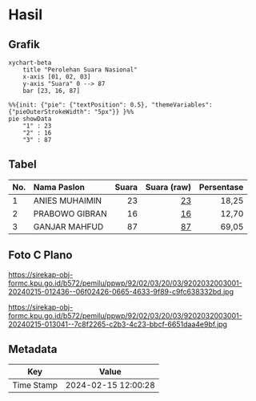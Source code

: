 # Hasil

## Grafik

```mermaid
xychart-beta
    title "Perolehan Suara Nasional"
    x-axis [01, 02, 03]
    y-axis "Suara" 0 --> 87
    bar [23, 16, 87]
```

```mermaid
%%{init: {"pie": {"textPosition": 0.5}, "themeVariables": {"pieOuterStrokeWidth": "5px"}} }%%
pie showData
    "1" : 23
    "2" : 16
    "3" : 87
```

## Tabel

| No. | Nama Paslon    | Suara | Suara (raw) | Persentase |
|:--- |:-------------- | -----:| -----------:| ----------:|
| 1   | ANIES MUHAIMIN | 23    | [23][p-1]   | 18,25      |
| 2   | PRABOWO GIBRAN | 16    | [16][p-2]   | 12,70      |
| 3   | GANJAR MAHFUD  | 87    | [87][p-3]   | 69,05      |


[p-1]: https://github.com/gigit-pemilu/pemilu-2024/blob/main/pilpres/hitung-suara/sub/92-papua-barat/sub/02-manokwari/sub/03-warmare/sub/2003-hingk/sub/001-tps/sub/paslon-1.txt
[p-2]: https://github.com/gigit-pemilu/pemilu-2024/blob/main/pilpres/hitung-suara/sub/92-papua-barat/sub/02-manokwari/sub/03-warmare/sub/2003-hingk/sub/001-tps/sub/paslon-2.txt
[p-3]: https://github.com/gigit-pemilu/pemilu-2024/blob/main/pilpres/hitung-suara/sub/92-papua-barat/sub/02-manokwari/sub/03-warmare/sub/2003-hingk/sub/001-tps/sub/paslon-3.txt

## Foto C Plano

https://sirekap-obj-formc.kpu.go.id/b572/pemilu/ppwp/92/02/03/20/03/9202032003001-20240215-012436--06f02426-0665-4633-9f89-c9fc638332bd.jpg

https://sirekap-obj-formc.kpu.go.id/b572/pemilu/ppwp/92/02/03/20/03/9202032003001-20240215-013041--7c8f2265-c2b3-4c23-bbcf-6651daa4e9bf.jpg


## Metadata

| Key        | Value               |
| ---------- | ------------------- |
| Time Stamp | 2024-02-15 12:00:28 |



